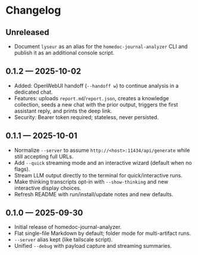 # Changelog

## Unreleased
- Document `lyseur` as an alias for the `homedoc-journal-analyzer` CLI and publish it as an additional console script.

## 0.1.2 — 2025-10-02
- Added: OpenWebUI handoff (`--handoff w`) to continue analysis in a dedicated chat.
- Features: uploads `report.md`/`report.json`, creates a knowledge collection, seeds a new chat with the prior output, triggers the first assistant reply, and prints the deep link.
- Security: Bearer token required; stateless, never persisted.

## 0.1.1 — 2025-10-01
- Normalize `--server` to assume `http://<host>:11434/api/generate` while still accepting full URLs.
- Add `--quick` streaming mode and an interactive wizard (default when no flags).
- Stream LLM output directly to the terminal for quick/interactive runs.
- Make thinking transcripts opt-in with `--show-thinking` and new interactive display choices.
- Refresh README with run/install/update notes and new defaults.

## 0.1.0 — 2025-09-30
- Initial release of homedoc-journal-analyzer.
- Flat single-file Markdown by default; folder mode for multi-artifact runs.
- `--server` alias kept (like tailscale script).
- Unified `--debug` with payload capture and streaming summaries.
